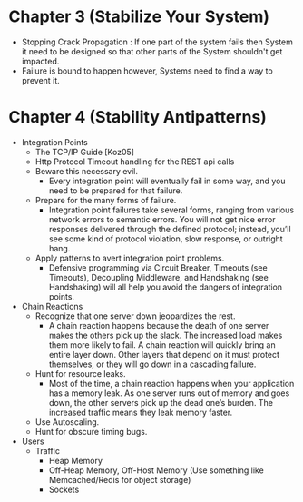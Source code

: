# Chapter 3 (Stabilize Your System)
  * Stopping Crack Propagation : If one part of the system fails then System it need to be designed so that other parts of the 
    System shouldn't get impacted.
  * Failure is bound to happen however, Systems need to find a way to prevent it.
# Chapter 4 (Stability Antipatterns)
 * Integration Points
   * The TCP/IP Guide [Koz05]
   * Http Protocol Timeout handling for the REST api calls
   * Beware this necessary evil. 
     * Every integration point will eventually fail in some way, and you need to be prepared for that failure.
   * Prepare for the many forms of failure.
     * Integration point failures take several forms, ranging from various network errors to semantic errors. You will not get nice error responses delivered through the defined protocol; instead, you’ll see some kind of protocol violation, slow response, or outright hang.
   * Apply patterns to avert integration point problems.
     * Defensive programming via Circuit Breaker, Timeouts (see ​Timeouts​), Decoupling Middleware, and Handshaking (see    Handshaking) will all help you avoid the dangers of integration points.
* Chain Reactions
  * Recognize that one server down jeopardizes the rest.
    * A chain reaction happens because the death of one server makes the others pick up the slack. The increased load makes them more likely to fail. A chain reaction will quickly bring an entire layer down. Other layers that depend on it must protect themselves, or they will go down in a cascading failure.
  * Hunt for resource leaks.
    * Most of the time, a chain reaction happens when your application has a memory leak. As one server runs out of memory and goes down, the other servers pick up the dead one’s burden. The increased traffic means they leak memory faster.
  * Use Autoscaling.
  * Hunt for obscure timing bugs.
* Users
  * Traffic
    * Heap Memory
    * Off-Heap Memory, Off-Host Memory (Use something like Memcached/Redis for object storage)
    * Sockets
    
    

   
